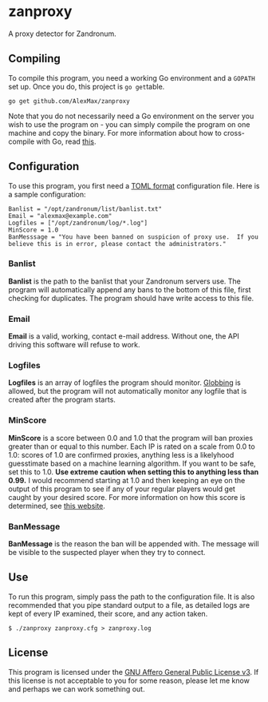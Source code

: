 zanproxy
========
A proxy detector for Zandronum.

Compiling
---------
To compile this program, you need a working Go environment and a `GOPATH` set up.  Once you do, this project is `go get`table.

    go get github.com/AlexMax/zanproxy

Note that you do not necessarily need a Go environment on the server you wish to use the program on - you can simply compile the program on one machine and copy the binary.  For more information about how to cross-compile with Go, read [this](http://dave.cheney.net/2015/08/22/cross-compilation-with-go-1-5).

Configuration
-------------
To use this program, you first need a [TOML format](https://github.com/toml-lang/toml) configuration file.  Here is a sample configuration:

    Banlist = "/opt/zandronum/list/banlist.txt"
    Email = "alexmax@example.com"
    Logfiles = ["/opt/zandronum/log/*.log"]
    MinScore = 1.0
    BanMesssage = "You have been banned on suspicion of proxy use.  If you believe this is in error, please contact the administrators."

### Banlist
**Banlist** is the path to the banlist that your Zandronum servers use.  The program will automatically append any bans to the bottom of this file, first checking for duplicates.  The program should have write access to this file.

### Email
**Email** is a valid, working, contact e-mail address.  Without one, the API driving this software will refuse to work.

### Logfiles
**Logfiles** is an array of logfiles the program should monitor.  [Globbing](https://golang.org/pkg/path/filepath/#Match) is allowed, but the program will not automatically monitor any logfile that is created after the program starts.

### MinScore
**MinScore** is a score between 0.0 and 1.0 that the program will ban proxies greater than or equal to this number.  Each IP is rated on a scale from 0.0 to 1.0: scores of 1.0 are confirmed proxies, anything less is a likelyhood guesstimate based on a machine learning algorithm.  If you want to be safe, set this to 1.0.  **Use extreme caution when setting this to anything less than 0.99.**  I would recommend starting at 1.0 and then keeping an eye on the output of this program to see if any of your regular players would get caught by your desired score.  For more information on how this score is determined, see [this website](http://getipintel.net/).

### BanMessage
**BanMessage** is the reason the ban will be appended with.  The message will be visible to the suspected player when they try to connect.

Use
---
To run this program, simply pass the path to the configuration file.  It is also recommended that you pipe standard output to a file, as detailed logs are kept of every IP examined, their score, and any action taken.

    $ ./zanproxy zanproxy.cfg > zanproxy.log

License
-------
This program is licensed under the [GNU Affero General Public License v3](https://www.gnu.org/licenses/agpl-3.0.en.html).  If this license is not acceptable to you for some reason, please let me know and perhaps we can work something out.
